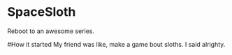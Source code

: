 # SpaceSloth
Reboot to an awesome series.

#How it started
My friend was like, make a game bout sloths. I said alrighty.
